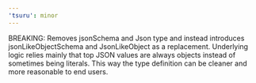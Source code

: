```yaml
---
'tsuru': minor
---
```


BREAKING: Removes jsonSchema and Json type and instead introduces jsonLikeObjectSchema and JsonLikeObject as a replacement. Underlying logic relies mainly that top JSON values are always objects instead of sometimes being literals. This way the type definition can be cleaner and more reasonable to end users.
